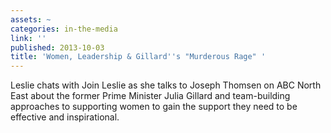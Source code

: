 ```yaml
---
assets: ~
categories: in-the-media
link: ''
published: 2013-10-03
title: 'Women, Leadership & Gillard''s "Murderous Rage" '
---
```

Leslie chats with Join Leslie as she talks to Joseph Thomsen on ABC North East about the former Prime Minister Julia Gillard and team-building approaches to supporting women to gain the support they need to be effective and inspirational. 